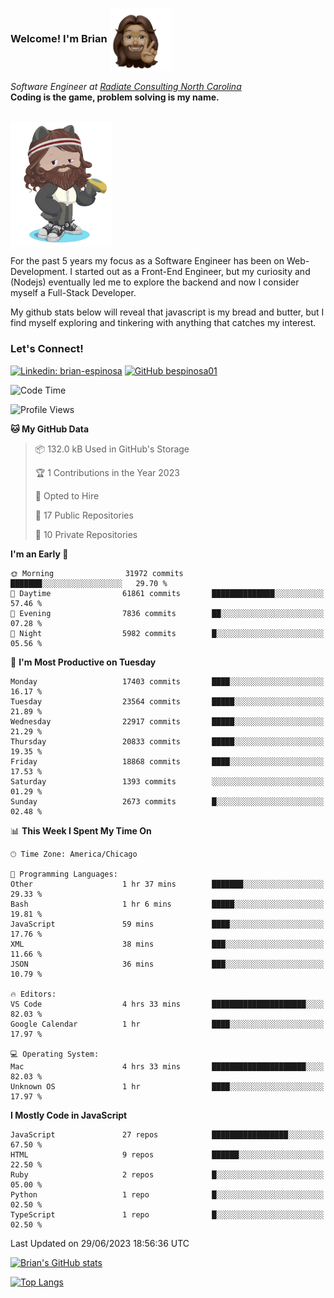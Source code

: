 ###  Welcome! I'm Brian <img align="center" src="https://github.com/bespinosa01/bespinosa01/blob/main/assets/peace-animoji.png" height="100" /></h2>
<p><em>Software Engineer at <a href="https://www.radiateconsulting.coop/north-carolina-tech-coop">Radiate Consulting North Carolina</a>
 <br/>
<!-- </br>Developer Consultant at <a href="https://codethedream.org/">Code The Dream</a> -->
</em> <b>Coding is the game, problem solving is my name.</b></p>

<br/>


 <img align="center" src="https://github.com/bespinosa01/bespinosa01/blob/main/assets/octo-me.png" height="200" /> 
 <p>
 For the past 5 years my focus as a Software Engineer has been on Web-Development. I started out as a Front-End Engineer, but my curiosity and (Nodejs) eventually led me to explore the backend and now I consider myself a Full-Stack Developer.
</p>
<p>
 My github stats below will reveal that javascript is my bread and butter, but I find myself exploring and tinkering with anything that catches my interest. 
 </p>
 
 
### Let's Connect!

[![Linkedin: brian-espinosa](https://img.shields.io/badge/-brian--espinosa-blue?style=flat-square&logo=Linkedin&logoColor=white&link=https://www.linkedin.com/in/brian-espinosa/)](https://www.linkedin.com/in/brian-espinosa/)
[![GitHub bespinosa01](https://img.shields.io/github/followers/bespinosa01?label=follow&style=social)](https://github.com/bespinosa01)



<!--START_SECTION:waka-->
![Code Time](http://img.shields.io/badge/Code%20Time-1%2C238%20hrs%208%20mins-blue)

![Profile Views](http://img.shields.io/badge/Profile%20Views-7-blue)

**🐱 My GitHub Data** 

> 📦 132.0 kB Used in GitHub's Storage 
 > 
> 🏆 1 Contributions in the Year 2023
 > 
> 💼 Opted to Hire
 > 
> 📜 17 Public Repositories 
 > 
> 🔑 10 Private Repositories 
 > 
**I'm an Early 🐤** 

```text
🌞 Morning                31972 commits       ███████░░░░░░░░░░░░░░░░░░   29.70 % 
🌆 Daytime                61861 commits       ██████████████░░░░░░░░░░░   57.46 % 
🌃 Evening                7836 commits        ██░░░░░░░░░░░░░░░░░░░░░░░   07.28 % 
🌙 Night                  5982 commits        █░░░░░░░░░░░░░░░░░░░░░░░░   05.56 % 
```
📅 **I'm Most Productive on Tuesday** 

```text
Monday                   17403 commits       ████░░░░░░░░░░░░░░░░░░░░░   16.17 % 
Tuesday                  23564 commits       █████░░░░░░░░░░░░░░░░░░░░   21.89 % 
Wednesday                22917 commits       █████░░░░░░░░░░░░░░░░░░░░   21.29 % 
Thursday                 20833 commits       █████░░░░░░░░░░░░░░░░░░░░   19.35 % 
Friday                   18868 commits       ████░░░░░░░░░░░░░░░░░░░░░   17.53 % 
Saturday                 1393 commits        ░░░░░░░░░░░░░░░░░░░░░░░░░   01.29 % 
Sunday                   2673 commits        █░░░░░░░░░░░░░░░░░░░░░░░░   02.48 % 
```


📊 **This Week I Spent My Time On** 

```text
🕑︎ Time Zone: America/Chicago

💬 Programming Languages: 
Other                    1 hr 37 mins        ███████░░░░░░░░░░░░░░░░░░   29.33 % 
Bash                     1 hr 6 mins         █████░░░░░░░░░░░░░░░░░░░░   19.81 % 
JavaScript               59 mins             ████░░░░░░░░░░░░░░░░░░░░░   17.76 % 
XML                      38 mins             ███░░░░░░░░░░░░░░░░░░░░░░   11.66 % 
JSON                     36 mins             ███░░░░░░░░░░░░░░░░░░░░░░   10.79 % 

🔥 Editors: 
VS Code                  4 hrs 33 mins       █████████████████████░░░░   82.03 % 
Google Calendar          1 hr                ████░░░░░░░░░░░░░░░░░░░░░   17.97 % 

💻 Operating System: 
Mac                      4 hrs 33 mins       █████████████████████░░░░   82.03 % 
Unknown OS               1 hr                ████░░░░░░░░░░░░░░░░░░░░░   17.97 % 
```

**I Mostly Code in JavaScript** 

```text
JavaScript               27 repos            █████████████████░░░░░░░░   67.50 % 
HTML                     9 repos             ██████░░░░░░░░░░░░░░░░░░░   22.50 % 
Ruby                     2 repos             █░░░░░░░░░░░░░░░░░░░░░░░░   05.00 % 
Python                   1 repo              █░░░░░░░░░░░░░░░░░░░░░░░░   02.50 % 
TypeScript               1 repo              █░░░░░░░░░░░░░░░░░░░░░░░░   02.50 % 
```




 Last Updated on 29/06/2023 18:56:36 UTC
<!--END_SECTION:waka-->


<!--  Github STATS -->
[![Brian's GitHub stats](https://github-readme-stats.vercel.app/api?username=bespinosa01&hide=stars,contribs&count_private=true&show_icons=true)](https://github.com/anuraghazra/github-readme-stats)

[![Top Langs](https://github-readme-stats.vercel.app/api/top-langs/?username=bespinosa01&layout=compact)](https://github.com/anuraghazra/github-readme-stats)



<!--
**bespinosa01/bespinosa01** is a ✨ _special_ ✨ repository because its `README.md` (this file) appears on your GitHub profile.

Here are some ideas to get you started:

- 🔭 I’m currently working on ...
- 🌱 I’m currently learning ...
- 👯 I’m looking to collaborate on ...
- 🤔 I’m looking for help with ...
- 💬 Ask me about ...
- 📫 How to reach me: ...
- 😄 Pronouns: ...
- ⚡ Fun fact: ...
-->
